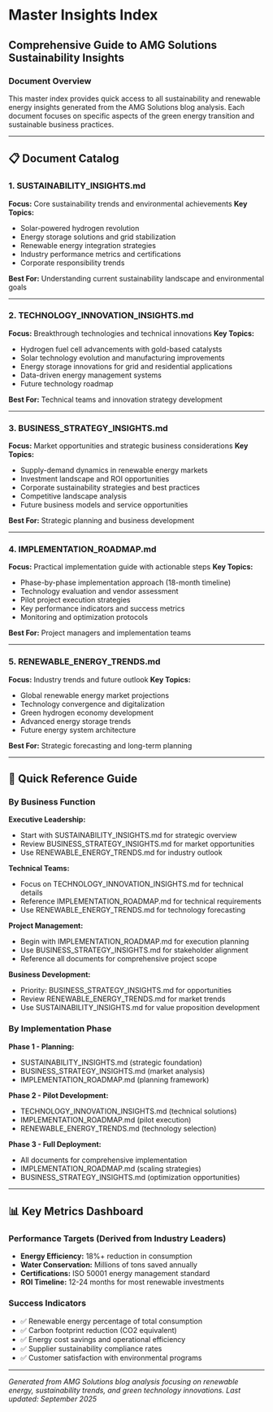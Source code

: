# Master Insights Index
## Comprehensive Guide to AMG Solutions Sustainability Insights

### Document Overview
This master index provides quick access to all sustainability and renewable energy insights generated from the AMG Solutions blog analysis. Each document focuses on specific aspects of the green energy transition and sustainable business practices.

---

## 📋 Document Catalog

### 1. **SUSTAINABILITY_INSIGHTS.md**
**Focus:** Core sustainability trends and environmental achievements
**Key Topics:**
- Solar-powered hydrogen revolution
- Energy storage solutions and grid stabilization
- Renewable energy integration strategies
- Industry performance metrics and certifications
- Corporate responsibility trends

**Best For:** Understanding current sustainability landscape and environmental goals

---

### 2. **TECHNOLOGY_INNOVATION_INSIGHTS.md**
**Focus:** Breakthrough technologies and technical innovations
**Key Topics:**
- Hydrogen fuel cell advancements with gold-based catalysts
- Solar technology evolution and manufacturing improvements
- Energy storage innovations for grid and residential applications
- Data-driven energy management systems
- Future technology roadmap

**Best For:** Technical teams and innovation strategy development

---

### 3. **BUSINESS_STRATEGY_INSIGHTS.md**
**Focus:** Market opportunities and strategic business considerations
**Key Topics:**
- Supply-demand dynamics in renewable energy markets
- Investment landscape and ROI opportunities
- Corporate sustainability strategies and best practices
- Competitive landscape analysis
- Future business models and service opportunities

**Best For:** Strategic planning and business development

---

### 4. **IMPLEMENTATION_ROADMAP.md**
**Focus:** Practical implementation guide with actionable steps
**Key Topics:**
- Phase-by-phase implementation approach (18-month timeline)
- Technology evaluation and vendor assessment
- Pilot project execution strategies
- Key performance indicators and success metrics
- Monitoring and optimization protocols

**Best For:** Project managers and implementation teams

---

### 5. **RENEWABLE_ENERGY_TRENDS.md**
**Focus:** Industry trends and future outlook
**Key Topics:**
- Global renewable energy market projections
- Technology convergence and digitalization
- Green hydrogen economy development
- Advanced energy storage trends
- Future energy system architecture

**Best For:** Strategic forecasting and long-term planning

---

## 🎯 Quick Reference Guide

### By Business Function

**Executive Leadership:**
- Start with SUSTAINABILITY_INSIGHTS.md for strategic overview
- Review BUSINESS_STRATEGY_INSIGHTS.md for market opportunities
- Use RENEWABLE_ENERGY_TRENDS.md for industry outlook

**Technical Teams:**
- Focus on TECHNOLOGY_INNOVATION_INSIGHTS.md for technical details
- Reference IMPLEMENTATION_ROADMAP.md for technical requirements
- Use RENEWABLE_ENERGY_TRENDS.md for technology forecasting

**Project Management:**
- Begin with IMPLEMENTATION_ROADMAP.md for execution planning
- Use BUSINESS_STRATEGY_INSIGHTS.md for stakeholder alignment
- Reference all documents for comprehensive project scope

**Business Development:**
- Priority: BUSINESS_STRATEGY_INSIGHTS.md for opportunities
- Review RENEWABLE_ENERGY_TRENDS.md for market trends
- Use SUSTAINABILITY_INSIGHTS.md for value proposition development

### By Implementation Phase

**Phase 1 - Planning:**
- SUSTAINABILITY_INSIGHTS.md (strategic foundation)
- BUSINESS_STRATEGY_INSIGHTS.md (market analysis)
- IMPLEMENTATION_ROADMAP.md (planning framework)

**Phase 2 - Pilot Development:**
- TECHNOLOGY_INNOVATION_INSIGHTS.md (technical solutions)
- IMPLEMENTATION_ROADMAP.md (pilot execution)
- RENEWABLE_ENERGY_TRENDS.md (technology selection)

**Phase 3 - Full Deployment:**
- All documents for comprehensive implementation
- IMPLEMENTATION_ROADMAP.md (scaling strategies)
- BUSINESS_STRATEGY_INSIGHTS.md (optimization opportunities)

---

## 📊 Key Metrics Dashboard

### Performance Targets (Derived from Industry Leaders)
- **Energy Efficiency:** 18%+ reduction in consumption
- **Water Conservation:** Millions of tons saved annually
- **Certifications:** ISO 50001 energy management standard
- **ROI Timeline:** 12-24 months for most renewable investments

### Success Indicators
- ✅ Renewable energy percentage of total consumption
- ✅ Carbon footprint reduction (CO2 equivalent)
- ✅ Energy cost savings and operational efficiency
- ✅ Supplier sustainability compliance rates
- ✅ Customer satisfaction with environmental programs

---

*Generated from AMG Solutions blog analysis focusing on renewable energy, sustainability trends, and green technology innovations. Last updated: September 2025*